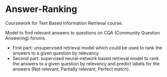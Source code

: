 # Answer-Ranking
Coursework for Text Based Information Retrieval course.

Model to find relevant answers to questions on CQA (Community Question Answering) forums.

- First part: unsupervised retrieval model which could be used to rank the answers to a given question by relevancy.
- Second part: supervised neural-network based retrieval model to rank the answers to a given question by relevancy and predict labels for the answers (Not relevant, Partially relevant, Perfect match).
